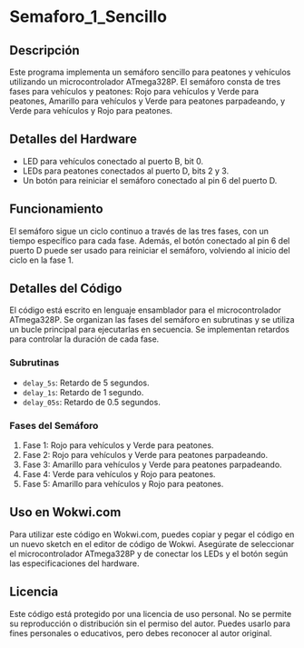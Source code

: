 # Semaforo_1_Sencillo

## Descripción
Este programa implementa un semáforo sencillo para peatones y vehículos utilizando un microcontrolador ATmega328P. El semáforo consta de tres fases para vehículos y peatones: Rojo para vehículos y Verde para peatones, Amarillo para vehículos y Verde para peatones parpadeando, y Verde para vehículos y Rojo para peatones.

## Detalles del Hardware
- LED para vehículos conectado al puerto B, bit 0.
- LEDs para peatones conectados al puerto D, bits 2 y 3.
- Un botón para reiniciar el semáforo conectado al pin 6 del puerto D.

## Funcionamiento
El semáforo sigue un ciclo continuo a través de las tres fases, con un tiempo específico para cada fase. Además, el botón conectado al pin 6 del puerto D puede ser usado para reiniciar el semáforo, volviendo al inicio del ciclo en la fase 1.

## Detalles del Código
El código está escrito en lenguaje ensamblador para el microcontrolador ATmega328P. Se organizan las fases del semáforo en subrutinas y se utiliza un bucle principal para ejecutarlas en secuencia. Se implementan retardos para controlar la duración de cada fase.

### Subrutinas
- `delay_5s`: Retardo de 5 segundos.
- `delay_1s`: Retardo de 1 segundo.
- `delay_05s`: Retardo de 0.5 segundos.

### Fases del Semáforo
1. Fase 1: Rojo para vehículos y Verde para peatones.
2. Fase 2: Rojo para vehículos y Verde para peatones parpadeando.
3. Fase 3: Amarillo para vehículos y Verde para peatones parpadeando.
4. Fase 4: Verde para vehículos y Rojo para peatones.
5. Fase 5: Amarillo para vehículos y Rojo para peatones.

## Uso en Wokwi.com
Para utilizar este código en Wokwi.com, puedes copiar y pegar el código en un nuevo sketch en el editor de código de Wokwi. Asegúrate de seleccionar el microcontrolador ATmega328P y de conectar los LEDs y el botón según las especificaciones del hardware.

## Licencia
Este código está protegido por una licencia de uso personal. No se permite su reproducción o distribución sin el permiso del autor. Puedes usarlo para fines personales o educativos, pero debes reconocer al autor original.
